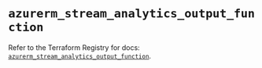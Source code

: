 # `azurerm_stream_analytics_output_function`

Refer to the Terraform Registry for docs: [`azurerm_stream_analytics_output_function`](https://registry.terraform.io/providers/hashicorp/azurerm/4.43.0/docs/resources/stream_analytics_output_function).

